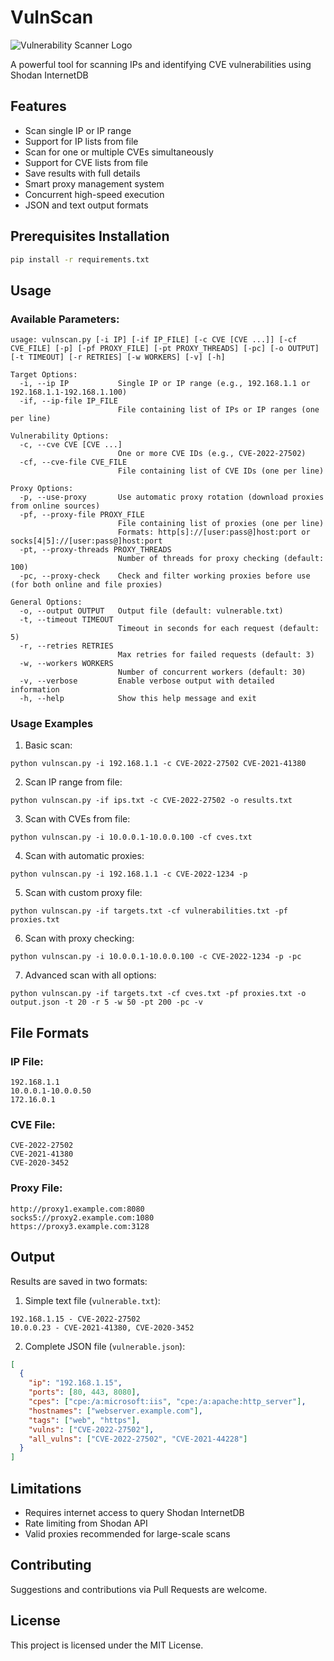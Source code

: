 # VulnScan
![Vulnerability Scanner Logo](https://i.postimg.cc/26w6XXJ7/image-2025-04-14-13-42-14.png)

A powerful tool for scanning IPs and identifying CVE vulnerabilities using Shodan InternetDB

## Features

- Scan single IP or IP range
- Support for IP lists from file
- Scan for one or multiple CVEs simultaneously
- Support for CVE lists from file
- Save results with full details
- Smart proxy management system
- Concurrent high-speed execution
- JSON and text output formats

## Prerequisites Installation

```bash
pip install -r requirements.txt
```

## Usage

### Available Parameters:

```
usage: vulnscan.py [-i IP] [-if IP_FILE] [-c CVE [CVE ...]] [-cf CVE_FILE] [-p] [-pf PROXY_FILE] [-pt PROXY_THREADS] [-pc] [-o OUTPUT] [-t TIMEOUT] [-r RETRIES] [-w WORKERS] [-v] [-h]

Target Options:
  -i, --ip IP           Single IP or IP range (e.g., 192.168.1.1 or 192.168.1.1-192.168.1.100)
  -if, --ip-file IP_FILE
                        File containing list of IPs or IP ranges (one per line)

Vulnerability Options:
  -c, --cve CVE [CVE ...]
                        One or more CVE IDs (e.g., CVE-2022-27502)
  -cf, --cve-file CVE_FILE
                        File containing list of CVE IDs (one per line)

Proxy Options:
  -p, --use-proxy       Use automatic proxy rotation (download proxies from online sources)
  -pf, --proxy-file PROXY_FILE
                        File containing list of proxies (one per line)
                        Formats: http[s]://[user:pass@]host:port or socks[4|5]://[user:pass@]host:port
  -pt, --proxy-threads PROXY_THREADS
                        Number of threads for proxy checking (default: 100)
  -pc, --proxy-check    Check and filter working proxies before use (for both online and file proxies)

General Options:
  -o, --output OUTPUT   Output file (default: vulnerable.txt)
  -t, --timeout TIMEOUT
                        Timeout in seconds for each request (default: 5)
  -r, --retries RETRIES
                        Max retries for failed requests (default: 3)
  -w, --workers WORKERS
                        Number of concurrent workers (default: 30)
  -v, --verbose         Enable verbose output with detailed information
  -h, --help            Show this help message and exit
```

### Usage Examples

1. Basic scan:
```
python vulnscan.py -i 192.168.1.1 -c CVE-2022-27502 CVE-2021-41380
```
2. Scan IP range from file:
```
python vulnscan.py -if ips.txt -c CVE-2022-27502 -o results.txt
```
3. Scan with CVEs from file:
```
python vulnscan.py -i 10.0.0.1-10.0.0.100 -cf cves.txt
```
4. Scan with automatic proxies:
```
python vulnscan.py -i 192.168.1.1 -c CVE-2022-1234 -p
```
5. Scan with custom proxy file:
```
python vulnscan.py -if targets.txt -cf vulnerabilities.txt -pf proxies.txt
```
6. Scan with proxy checking:
```
python vulnscan.py -i 10.0.0.1-10.0.0.100 -c CVE-2022-1234 -p -pc
```
7. Advanced scan with all options:
```
python vulnscan.py -if targets.txt -cf cves.txt -pf proxies.txt -o output.json -t 20 -r 5 -w 50 -pt 200 -pc -v
```

## File Formats

### IP File:
```
192.168.1.1
10.0.0.1-10.0.0.50
172.16.0.1
```

### CVE File:
```
CVE-2022-27502
CVE-2021-41380
CVE-2020-3452
```

### Proxy File:
```
http://proxy1.example.com:8080
socks5://proxy2.example.com:1080
https://proxy3.example.com:3128
```

## Output

Results are saved in two formats:

1. Simple text file (`vulnerable.txt`):
```
192.168.1.15 - CVE-2022-27502
10.0.0.23 - CVE-2021-41380, CVE-2020-3452
```

2. Complete JSON file (`vulnerable.json`):
```json
[
  {
    "ip": "192.168.1.15",
    "ports": [80, 443, 8080],
    "cpes": ["cpe:/a:microsoft:iis", "cpe:/a:apache:http_server"],
    "hostnames": ["webserver.example.com"],
    "tags": ["web", "https"],
    "vulns": ["CVE-2022-27502"],
    "all_vulns": ["CVE-2022-27502", "CVE-2021-44228"]
  }
]
```

## Limitations

- Requires internet access to query Shodan InternetDB
- Rate limiting from Shodan API
- Valid proxies recommended for large-scale scans

## Contributing

Suggestions and contributions via Pull Requests are welcome.

## License

This project is licensed under the MIT License.
